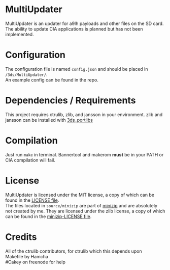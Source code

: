 # MultiUpdater
MultiUpdater is an updater for a9lh payloads and other files on the SD card. The ability to update CIA applications is planned but has not been implemented.

# Configuration
The configuration file is named `config.json` and should be placed in `/3ds/MultiUpdater/`.  
An example config can be found in the repo.

# Dependencies / Requirements
This project requires ctrulib, zlib, and jansson in your environment.
zlib and jansson can be installed with [3ds_portlibs](https://github.com/devkitPro/3ds_portlibs)

# Compilation
Just run `make` in terminal. Bannertool and makerom **must** be in your PATH or CIA compilation will fail.

# License
MultiUpdater is licensed under the MIT license, a copy of which can be found in the [LICENSE file](../blob/master/LICENSE).  
The files located in `source/minizip` are part of [minizip](https://github.com/nmoinvaz/minizip) and are absolutely not created by me. They are licensed under the zlib license, a copy of which can be found in the [minizip-LICENSE file](../blob/master/minizip-LICENSE).

# Credits
All of the ctrulib contributors, for ctrulib which this depends upon  
Makefile by Hamcha  
\#Cakey on freenode for help
